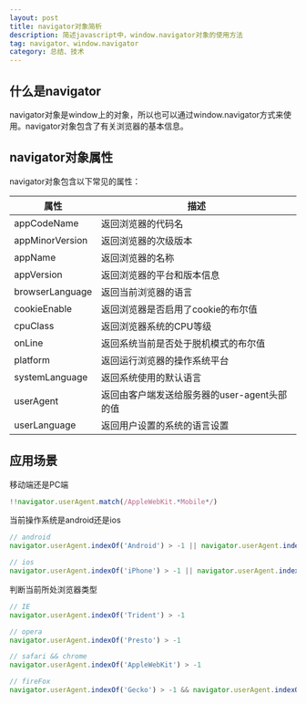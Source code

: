 ```yaml
---
layout: post
title: navigator对象简析
description: 简述javascript中，window.navigator对象的使用方法
tag: navigator、window.navigator
category: 总结、技术
---
```

## 什么是navigator

navigator对象是window上的对象，所以也可以通过window.navigator方式来使用。navigator对象包含了有关浏览器的基本信息。

## navigator对象属性

navigator对象包含以下常见的属性：

| 属性            | 描述                                         |
| --------------- | -------------------------------------------- |
| appCodeName     | 返回浏览器的代码名                           |
| appMinorVersion | 返回浏览器的次级版本                         |
| appName         | 返回浏览器的名称                             |
| appVersion      | 返回浏览器的平台和版本信息                   |
| browserLanguage | 返回当前浏览器的语言                         |
| cookieEnable    | 返回浏览器是否启用了cookie的布尔值           |
| cpuClass        | 返回浏览器系统的CPU等级                      |
| onLine          | 返回系统当前是否处于脱机模式的布尔值         |
| platform        | 返回运行浏览器的操作系统平台                 |
| systemLanguage  | 返回系统使用的默认语言                       |
| userAgent       | 返回由客户端发送给服务器的user-agent头部的值 |
| userLanguage    | 返回用户设置的系统的语言设置                 |

## 应用场景

移动端还是PC端

```javascript
!!navigator.userAgent.match(/AppleWebKit.*Mobile*/)
```

当前操作系统是android还是ios

```javascript
// android
navigator.userAgent.indexOf('Android') > -1 || navigator.userAgent.indexOf('Linux') > -1

// ios
navigator.userAgent.indexOf('iPhone') > -1 || navigator.userAgent.indexOf('iPad') > -1
```

判断当前所处浏览器类型

```javascript
// IE
navigator.userAgent.indexOf('Trident') > -1

// opera
navigator.userAgent.indexOf('Presto') > -1

// safari && chrome
navigator.userAgent.indexOf('AppleWebKit') > -1

// fireFox
navigator.userAgent.indexOf('Gecko') > -1 && navigator.userAgent.indexOf('KHTML') == -1

```

